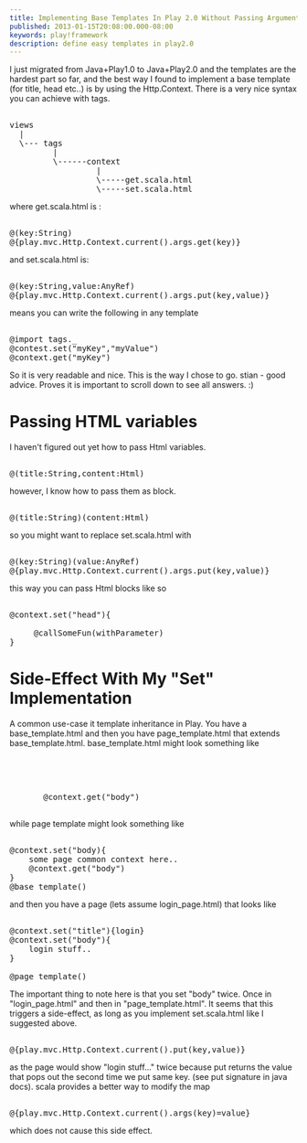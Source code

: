 ```yaml
---
title: Implementing Base Templates In Play 2.0 Without Passing Arguments
published: 2013-01-15T20:08:00.000-08:00
keywords: play!framework
description: define easy templates in play2.0
---
```


<div dir="ltr" class="mograblog" style="text-align: left;" trbidi="on">I just migrated from Java+Play1.0 to Java+Play2.0 and the templates are the hardest part so far, and the best way I found to implement a base template (for title, head etc..) is by using the Http.Context. There is a very nice syntax you can achieve with tags.

<pre>  
views  
  |  
  \--- tags  
         |  
         \------context  
                  |  
                  \-----get.scala.html  
                  \-----set.scala.html  
</pre>

where get.scala.html is :

<pre>  
@(key:String)  
@{play.mvc.Http.Context.current().args.get(key)}  
</pre>

and set.scala.html is:

<pre>  
@(key:String,value:AnyRef)  
@{play.mvc.Http.Context.current().args.put(key,value)}  
</pre>

means you can write the following in any template

<pre>  
@import tags._  
@contest.set("myKey","myValue")  
@context.get("myKey")  
</pre>

So it is very readable and nice. This is the way I chose to go. stian - good advice. Proves it is important to scroll down to see all answers. :)

# Passing HTML variables

I haven't figured out yet how to pass Html variables.

<pre>  
@(title:String,content:Html)  
</pre>

however, I know how to pass them as block.

<pre>  
@(title:String)(content:Html)  
</pre>

so you might want to replace set.scala.html with

<pre>  
@(key:String)(value:AnyRef)  
@{play.mvc.Http.Context.current().args.put(key,value)}  
</pre>

this way you can pass Html blocks like so

<pre>  
@context.set("head"){   
     <meta description="something here">   
     @callSomeFun(withParameter)  
}  
</pre>

# Side-Effect With My "Set" Implementation

A common use-case it template inheritance in Play. You have a base_template.html and then you have page_template.html that extends base_template.html. base_template.html might look something like

<pre>  

        <title> @context.get("title")</title>  

       @context.get("body")  

</pre>

while page template might look something like

<pre>  
@context.set("body){  
    some page common context here..   
    @context.get("body")  
}  
@base_template()  
</pre>

and then you have a page (lets assume login_page.html) that looks like

<pre>  
@context.set("title"){login}  
@context.set("body"){  
    login stuff..  
}  

@page_template()  
</pre>

The important thing to note here is that you set "body" twice. Once in "login_page.html" and then in "page_template.html". It seems that this triggers a side-effect, as long as you implement set.scala.html like I suggested above.

<pre>  
@{play.mvc.Http.Context.current().put(key,value)}  
</pre>

as the page would show "login stuff..." twice because put returns the value that pops out the second time we put same key. (see put signature in java docs). scala provides a better way to modify the map

<pre>  
@{play.mvc.Http.Context.current().args(key)=value}  
</pre>

which does not cause this side effect.  
</div>